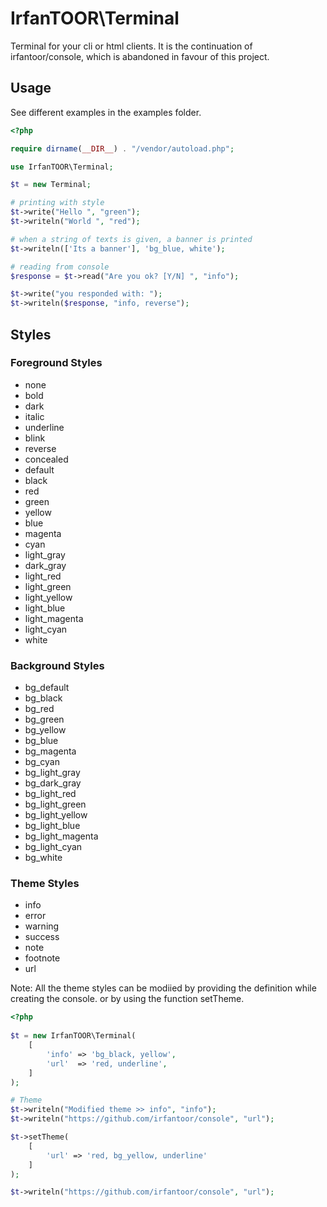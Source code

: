 # IrfanTOOR\Terminal

Terminal for your cli or html clients. It is the continuation of
irfantoor/console, which is abandoned in favour of this project.

## Usage

See different examples in the examples folder.

```php
<?php

require dirname(__DIR__) . "/vendor/autoload.php";

use IrfanTOOR\Terminal;

$t = new Terminal;

# printing with style
$t->write("Hello ", "green");
$t->writeln("World ", "red");

# when a string of texts is given, a banner is printed
$t->writeln(['Its a banner'], 'bg_blue, white');

# reading from console
$response = $t->read("Are you ok? [Y/N] ", "info");

$t->write("you responded with: ");
$t->writeln($response, "info, reverse");
```

## Styles

### Foreground Styles
 - none
 - bold
 - dark
 - italic
 - underline
 - blink
 - reverse
 - concealed
 - default
 - black
 - red
 - green
 - yellow
 - blue
 - magenta
 - cyan
 - light_gray
 - dark_gray
 - light_red
 - light_green
 - light_yellow
 - light_blue
 - light_magenta
 - light_cyan
 - white

### Background Styles
 - bg_default
 - bg_black
 - bg_red
 - bg_green
 - bg_yellow
 - bg_blue
 - bg_magenta
 - bg_cyan
 - bg_light_gray
 - bg_dark_gray
 - bg_light_red
 - bg_light_green
 - bg_light_yellow
 - bg_light_blue
 - bg_light_magenta
 - bg_light_cyan
 - bg_white

### Theme Styles
 - info
 - error
 - warning
 - success
 - note
 - footnote
 - url

Note: All the theme styles can be modiied by providing the definition while creating the console.
or by using the function setTheme.

```php
<?php
 
$t = new IrfanTOOR\Terminal(
    [
        'info' => 'bg_black, yellow',
        'url'  => 'red, underline',
    ]
);

# Theme
$t->writeln("Modified theme >> info", "info");
$t->writeln("https://github.com/irfantoor/console", "url");

$t->setTheme(
    [
        'url' => 'red, bg_yellow, underline'
    ]
);

$t->writeln("https://github.com/irfantoor/console", "url");
```
